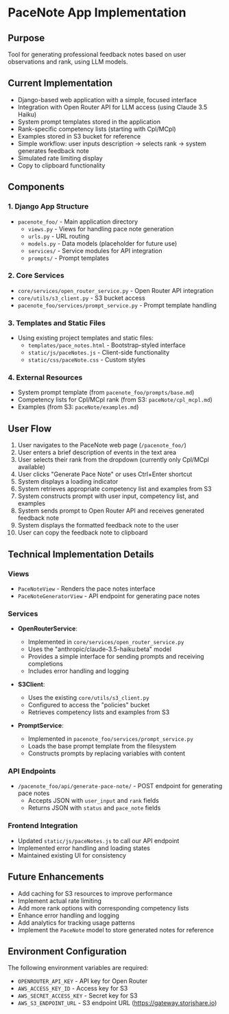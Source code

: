 # PaceNote App Implementation

## Purpose
Tool for generating professional feedback notes based on user observations and rank, using LLM models.

## Current Implementation
- Django-based web application with a simple, focused interface
- Integration with Open Router API for LLM access (using Claude 3.5 Haiku)
- System prompt templates stored in the application
- Rank-specific competency lists (starting with Cpl/MCpl)
- Examples stored in S3 bucket for reference
- Simple workflow: user inputs description → selects rank → system generates feedback note
- Simulated rate limiting display
- Copy to clipboard functionality

## Components

### 1. Django App Structure
- `pacenote_foo/` - Main application directory
  - `views.py` - Views for handling pace note generation
  - `urls.py` - URL routing
  - `models.py` - Data models (placeholder for future use)
  - `services/` - Service modules for API integration
  - `prompts/` - Prompt templates

### 2. Core Services
- `core/services/open_router_service.py` - Open Router API integration
- `core/utils/s3_client.py` - S3 bucket access
- `pacenote_foo/services/prompt_service.py` - Prompt template handling

### 3. Templates and Static Files
- Using existing project templates and static files:
  - `templates/pace_notes.html` - Bootstrap-styled interface
  - `static/js/paceNotes.js` - Client-side functionality
  - `static/css/paceNote.css` - Custom styles

### 4. External Resources
- System prompt template (from `pacenote_foo/prompts/base.md`)
- Competency lists for Cpl/MCpl rank (from S3: `paceNote/cpl_mcpl.md`)
- Examples (from S3: `paceNote/examples.md`)

## User Flow
1. User navigates to the PaceNote web page (`/pacenote_foo/`)
2. User enters a brief description of events in the text area
3. User selects their rank from the dropdown (currently only Cpl/MCpl available)
4. User clicks "Generate Pace Note" or uses Ctrl+Enter shortcut
5. System displays a loading indicator
6. System retrieves appropriate competency list and examples from S3
7. System constructs prompt with user input, competency list, and examples
8. System sends prompt to Open Router API and receives generated feedback note
9. System displays the formatted feedback note to the user
10. User can copy the feedback note to clipboard

## Technical Implementation Details

### Views
- `PaceNoteView` - Renders the pace notes interface
- `PaceNoteGeneratorView` - API endpoint for generating pace notes

### Services
- **OpenRouterService**:
  - Implemented in `core/services/open_router_service.py`
  - Uses the "anthropic/claude-3.5-haiku:beta" model
  - Provides a simple interface for sending prompts and receiving completions
  - Includes error handling and logging

- **S3Client**:
  - Uses the existing `core/utils/s3_client.py`
  - Configured to access the "policies" bucket
  - Retrieves competency lists and examples from S3

- **PromptService**:
  - Implemented in `pacenote_foo/services/prompt_service.py`
  - Loads the base prompt template from the filesystem
  - Constructs prompts by replacing variables with content

### API Endpoints
- `/pacenote_foo/api/generate-pace-note/` - POST endpoint for generating pace notes
  - Accepts JSON with `user_input` and `rank` fields
  - Returns JSON with `status` and `pace_note` fields

### Frontend Integration
- Updated `static/js/paceNotes.js` to call our API endpoint
- Implemented error handling and loading states
- Maintained existing UI for consistency

## Future Enhancements
- Add caching for S3 resources to improve performance
- Implement actual rate limiting
- Add more rank options with corresponding competency lists
- Enhance error handling and logging
- Add analytics for tracking usage patterns
- Implement the `PaceNote` model to store generated notes for reference

## Environment Configuration
The following environment variables are required:
- `OPENROUTER_API_KEY` - API key for Open Router
- `AWS_ACCESS_KEY_ID` - Access key for S3
- `AWS_SECRET_ACCESS_KEY` - Secret key for S3
- `AWS_S3_ENDPOINT_URL` - S3 endpoint URL (https://gateway.storjshare.io)
